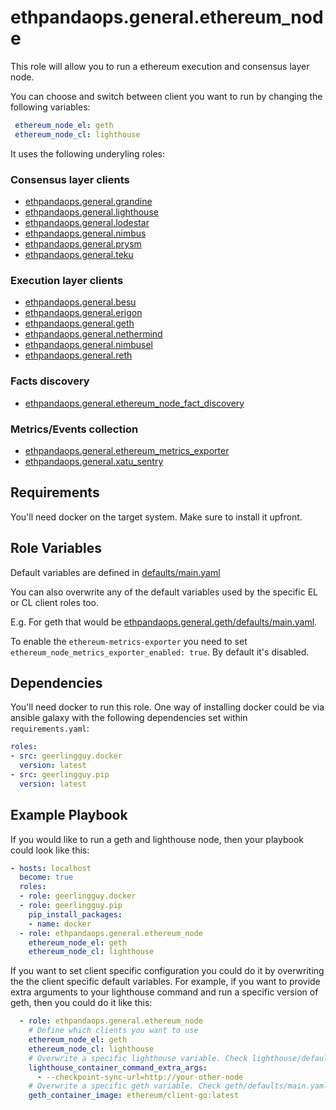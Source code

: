 # ethpandaops.general.ethereum_node

This role will allow you to run a ethereum execution and consensus layer node.

You can choose and switch between client you want to run by changing the following variables:

```yaml
 ethereum_node_el: geth
 ethereum_node_cl: lighthouse
```

It uses the following underyling roles:

### Consensus layer clients
- [ethpandaops.general.grandine](../grandine)
- [ethpandaops.general.lighthouse](../lighthouse)
- [ethpandaops.general.lodestar](../lodestar)
- [ethpandaops.general.nimbus](../nimbus)
- [ethpandaops.general.prysm](../prysm)
- [ethpandaops.general.teku](../teku)

### Execution layer clients
- [ethpandaops.general.besu](../besu)
- [ethpandaops.general.erigon](../erigon)
- [ethpandaops.general.geth](../geth)
- [ethpandaops.general.nethermind](../nethermind)
- [ethpandaops.general.nimbusel](../nimbusel)
- [ethpandaops.general.reth](../reth)

### Facts discovery
- [ethpandaops.general.ethereum_node_fact_discovery](../ethereum_node_fact_discovery)

### Metrics/Events collection
- [ethpandaops.general.ethereum_metrics_exporter](../ethereum_metrics_exporter)
- [ethpandaops.general.xatu_sentry](../xatu_sentry)

## Requirements

You'll need docker on the target system. Make sure to install it upfront.

## Role Variables

Default variables are defined in [defaults/main.yaml](defaults/main.yaml)

You can also overwrite any of the default variables used by the specific EL or CL client roles too.

E.g. For geth that would be [ethpandaops.general.geth/defaults/main.yaml](../geth/defaults/main.yaml).

To enable the `ethereum-metrics-exporter` you need to set `ethereum_node_metrics_exporter_enabled: true`. By default it's disabled.


## Dependencies

You'll need docker to run this role. One way of installing docker could be via ansible galaxy with the following dependencies set within `requirements.yaml`:

```yaml
roles:
- src: geerlingguy.docker
  version: latest
- src: geerlingguy.pip
  version: latest
```

## Example Playbook

If you would like to run a geth and lighthouse node, then your playbook could look like this:

```yaml
- hosts: localhost
  become: true
  roles:
  - role: geerlingguy.docker
  - role: geerlingguy.pip
    pip_install_packages:
    - name: docker
  - role: ethpandaops.general.ethereum_node
    ethereum_node_el: geth
    ethereum_node_cl: lighthouse
```

If you want to set client specific configuration you could do it by overwriting the the client specific default variables. For example, if you want to provide extra arguments to your lighthouse command and run a specific version of geth, then you could do it like this:

```yaml
  - role: ethpandaops.general.ethereum_node
    # Define which clients you want to use
    ethereum_node_el: geth
    ethereum_node_cl: lighthouse
    # Overwrite a specific lighthouse variable. Check lighthouse/defaults/main.yaml
    lighthouse_container_command_extra_args:
      - --checkpoint-sync-url=http://your-other-node
    # Overwrite a specific geth variable. Check geth/defaults/main.yaml
    geth_container_image: ethereum/client-go:latest
```
